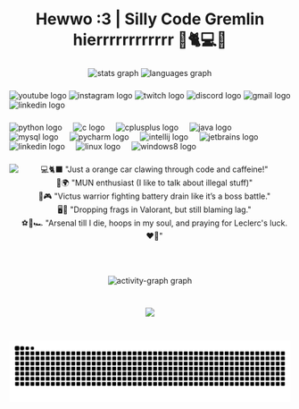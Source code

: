 <h1 align="center">Hewwo :3 | Silly Code Gremlin hierrrrrrrrrrrr 🧡🐈💻✨</h1>

###

<div align="center">
  <img src="https://github-readme-stats.vercel.app/api?username=Kaussssss&hide_title=false&hide_rank=false&show_icons=true&include_all_commits=true&count_private=true&disable_animations=false&theme=codeSTACKr&locale=en&hide_border=false&custom_title=Stats%20:P" height="150" alt="stats graph"  />
  <img src="https://github-readme-stats.vercel.app/api/top-langs?username=Kaussssss&locale=en&hide_title=false&layout=compact&card_width=320&langs_count=10&theme=codeSTACKr&hide_border=true&custom_title=Languages%20:3" height="150" alt="languages graph"  />
</div>

###

<div align="left">
  <img src="https://img.shields.io/static/v1?message=Youtube&logo=youtube&label=&color=FF0000&logoColor=white&labelColor=&style=for-the-badge" height="35" alt="youtube logo"  />
  <img src="https://img.shields.io/static/v1?message=Instagram&logo=instagram&label=&color=E4405F&logoColor=white&labelColor=&style=for-the-badge" height="35" alt="instagram logo"  />
  <img src="https://img.shields.io/static/v1?message=Twitch&logo=twitch&label=&color=9146FF&logoColor=white&labelColor=&style=for-the-badge" height="35" alt="twitch logo"  />
  <img src="https://img.shields.io/static/v1?message=Discord&logo=discord&label=&color=7289DA&logoColor=white&labelColor=&style=for-the-badge" height="35" alt="discord logo"  />
  <img src="https://img.shields.io/static/v1?message=Gmail&logo=gmail&label=&color=D14836&logoColor=white&labelColor=&style=for-the-badge" height="35" alt="gmail logo"  />
  <img src="https://img.shields.io/static/v1?message=LinkedIn&logo=linkedin&label=&color=0077B5&logoColor=white&labelColor=&style=for-the-badge" height="35" alt="linkedin logo"  />
</div>

###

<div align="left">
  <img src="https://cdn.jsdelivr.net/gh/devicons/devicon/icons/python/python-original.svg" height="30" alt="python logo"  />
  <img width="12" />
  <img src="https://cdn.jsdelivr.net/gh/devicons/devicon/icons/c/c-original.svg" height="30" alt="c logo"  />
  <img width="12" />
  <img src="https://cdn.jsdelivr.net/gh/devicons/devicon/icons/cplusplus/cplusplus-original.svg" height="30" alt="cplusplus logo"  />
  <img width="12" />
  <img src="https://cdn.jsdelivr.net/gh/devicons/devicon/icons/java/java-original.svg" height="30" alt="java logo"  />
  <img width="12" />
  <img src="https://cdn.jsdelivr.net/gh/devicons/devicon/icons/mysql/mysql-original.svg" height="30" alt="mysql logo"  />
  <img width="12" />
  <img src="https://cdn.jsdelivr.net/gh/devicons/devicon/icons/pycharm/pycharm-original.svg" height="30" alt="pycharm logo"  />
  <img width="12" />
  <img src="https://cdn.jsdelivr.net/gh/devicons/devicon/icons/intellij/intellij-original.svg" height="30" alt="intellij logo"  />
  <img width="12" />
  <img src="https://cdn.jsdelivr.net/gh/devicons/devicon/icons/jetbrains/jetbrains-original.svg" height="30" alt="jetbrains logo"  />
  <img width="12" />
  <img src="https://cdn.jsdelivr.net/gh/devicons/devicon/icons/linkedin/linkedin-original.svg" height="30" alt="linkedin logo"  />
  <img width="12" />
  <img src="https://cdn.jsdelivr.net/gh/devicons/devicon/icons/linux/linux-original.svg" height="30" alt="linux logo"  />
  <img width="12" />
  <img src="https://cdn.jsdelivr.net/gh/devicons/devicon/icons/windows8/windows8-original.svg" height="30" alt="windows8 logo"  />
</div>

###

<img align="left" height="200" src="https://i.pinimg.com/736x/63/a7/ba/63a7ba9547cbc5d28701dc689873893c.jpg"  />

###

<p align="center">💻🐈‍⬛ "Just a orange car clawing through code and caffeine!"<br>🎤🌍 "MUN enthusiast (I like to talk about illegal stuff)"<br>🔋🎮 "Victus warrior fighting battery drain like it’s a boss battle."<br>🖥️🎯 "Dropping frags in Valorant, but still blaming lag."<br>⚽🏀🏎️ "Arsenal till I die, hoops in my soul, and praying for Leclerc's luck. ❤️‍🔥"</p>

###

<br clear="both">

<div align="center">
  <img src="https://github-readme-activity-graph.vercel.app/graph?username=Kaussssss&radius=16&theme=noctis-minimus&area=true&order=5&custom_title=ADHD%20GRAPH%20:33333" height="300" alt="activity-graph graph"  />
</div>

###

<br clear="both">

<div align="center">
  <img src="https://profile-counter.glitch.me/Kaussssss/count.svg?"  />
</div>

###

<br clear="both">

<img src="https://raw.githubusercontent.com/Kaussssss/Kaussssss/output/snake.svg" alt="Snake animation" />

###
